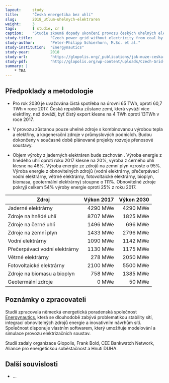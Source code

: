 ```yaml
---
layout:     study
title:      "Česká energetika bez uhlí"
slug:       2018_utlum-uhelnych-elektraren
weight:     3
tags:       [ studie, cr ]
caption:    "Studie zkoumá dopady ukončení provozu českých uhelných elektráren a rozvoje obnovitelných zdrojů k roku 2030."
study-title:        "Czech power grid without electricity from coal by 2030"
study-author:       "Peter-Philipp Schierhorn, M.Sc. et al."
study-institution:  "Energynautics"
study-year:         2018
study-url:          "https://glopolis.org/_publications/jak-muze-ceska-sit-zvladnout-utlum-uhelnych-elektraren-a-nastup-obnovitelnych-zdroju"
study-pdf:          "http://glopolis.org/wp-content/uploads/Czech-Grid-Without-Coal-By-2030_fin.pdf"
summary: |
    * TBA
---
```


## Předpoklady a metodologie

* Pro rok 2030 je uvažována čistá spotřeba na úrovni 65 TWh, oproti 60,7 TWh v roce 2017. Česká republika zůstane zemí, která vyváží více elektřiny, než dováží, byť čistý export klesne na 4 TWh oproti 13TWh v roce 2017.
* V provozu zůstanou pouze uhelné zdroje s kombinovanou výrobou tepla a elektřiny, a kogenerační zdroje v průmyslových podnicích. Budou dokončeny v současné době plánované projekty rozvoje přenosové soustavy.

* Objem výroby z jaderných elektráren bude zachován . Výroba energie z hnědého uhlí oproti roku 2017 klesne na 20%, výroba z černého uhlí klesne na 46%. Výroba energie ze zdrojů na zemní plyn vzroste o 95%. Výroba energie z obnovitelných zdrojů (vodní elektrárny, přečerpávací vodní elektrárny, větrné elektrárny, fotovoltaické elektrárny, bioplyn, biomasa, geotermální elektrárny) stoupne o 111%. Obnovitelné zdroje pokryjí celkem 54% výroby energie oproti 25% z roku 2017.

<div class="table table-striped table-hover" markdown="1">

| Zdroj                | Výkon 2017             | Výkon 2030 |
| -------------------- |-----------------------:| ----------:|
| Jaderné elektrárny   | 4290 MWe               | 4290 MWe   |
| Zdroje na hnědé uhlí | 8707 MWe               | 1825 MWe   |
| Zdroje na černé uhlí | 1496 MWe               | 696 MWe    |
| Zdroje na zemní plyn | 1433 MWe               | 2796 MWe   |
| Vodní elektrárny     | 1090 MWe               | 1142 MWe   |
| Přečerpávací vodní elektrárny | 1130 MWe      | 1175 MWe   |
| Větrné elektrárny    | 278 MWe                | 2050 MWe   |
| Fotovoltaické elektrárny | 2100 MWe           | 5500 MWe   |
| Zdroje na biomasu a bioplyn |  758 MWe        | 1385 MWe   |
| Geotermální zdroje   | 0 MWe                  | 50 MWe     |

</div>

## Poznámky o zpracovateli

Studii zpracovala německá energetická poradenská společnost [Energynautics](https://energynautics.com/en/), která se dlouhodobě zabývá problematikou stability sítí, integrací obnovitelných zdrojů energie a inovativním návrhům sítí. Společnost disponuje vlastním softwarem, který umožňuje modelování a simulace provozu elektrizačních soustav.

Studii zadaly organizace Glopolis, Frank Bold, CEE Bankwatch Network, Aliance pro energetickou soběstačnost a Hnutí DUHA.

## Další souvislosti

* ...

